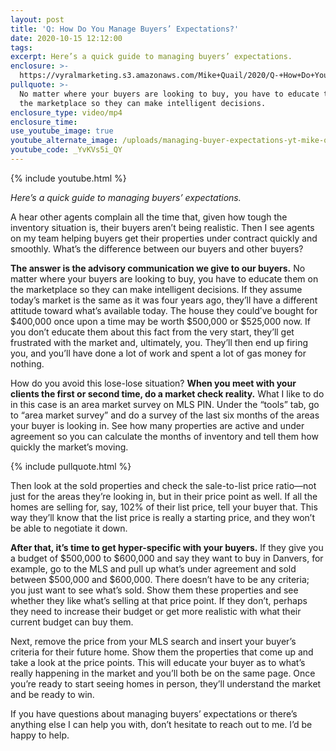 ```yaml
---
layout: post
title: 'Q: How Do You Manage Buyers’ Expectations?'
date: 2020-10-15 12:12:00
tags:
excerpt: Here’s a quick guide to managing buyers’ expectations.
enclosure: >-
  https://vyralmarketing.s3.amazonaws.com/Mike+Quail/2020/Q-+How+Do+You+Manage+Buyers+Expectations_.mp4
pullquote: >-
  No matter where your buyers are looking to buy, you have to educate them on
  the marketplace so they can make intelligent decisions.
enclosure_type: video/mp4
enclosure_time:
use_youtube_image: true
youtube_alternate_image: /uploads/managing-buyer-expectations-yt-mike-quail.jpg
youtube_code: _YvKVs5i_QY
---
```


{% include youtube.html %}

*Here’s a quick guide to managing buyers’ expectations.&nbsp;*

A hear other agents complain all the time that, given how tough the inventory situation is, their buyers aren’t being realistic. Then I see agents on my team helping buyers get their properties under contract quickly and smoothly. What’s the difference between our buyers and other buyers?&nbsp;

**The answer is the advisory communication we give to our buyers.** No matter where your buyers are looking to buy, you have to educate them on the marketplace so they can make intelligent decisions. If they assume today’s market is the same as it was four years ago, they’ll have a different attitude toward what’s available today. The house they could’ve bought for $400,000 once upon a time may be worth $500,000 or $525,000 now. If you don’t educate them about this fact from the very start, they’ll get frustrated with the market and, ultimately, you. They’ll then end up firing you, and you’ll have done a lot of work and spent a lot of gas money for nothing.&nbsp;

How do you avoid this lose-lose situation? **When you meet with your clients the first or second time, do a market check reality.** What I like to do in this case is an area market survey on MLS PIN. Under the “tools” tab, go to “area market survey” and do a survey of the last six months of the areas your buyer is looking in. See how many properties are active and under agreement so you can calculate the months of inventory and tell them how quickly the market’s moving.&nbsp;

{% include pullquote.html %}

Then look at the sold properties and check the sale-to-list price ratio—not just for the areas they’re looking in, but in their price point as well. If all the homes are selling for, say, 102% of their list price, tell your buyer that. This way they’ll know that the list price is really a starting price, and they won’t be able to negotiate it down.&nbsp;

**After that, it’s time to get hyper-specific with your buyers.** If they give you a budget of $500,000 to $600,000 and say they want to buy in Danvers, for example, go to the MLS and pull up what’s under agreement and sold between $500,000 and $600,000. There doesn’t have to be any criteria; you just want to see what’s sold. Show them these properties and see whether they like what’s selling at that price point. If they don’t, perhaps they need to increase their budget or get more realistic with what their current budget can buy them.&nbsp;

Next, remove the price from your MLS search and insert your buyer’s criteria for their future home. Show them the properties that come up and take a look at the price points. This will educate your buyer as to what’s really happening in the market and you’ll both be on the same page. Once you’re ready to start seeing homes in person, they’ll understand the market and be ready to win.&nbsp;

If you have questions about managing buyers’ expectations or there’s anything else I can help you with, don’t hesitate to reach out to me. I’d be happy to help.